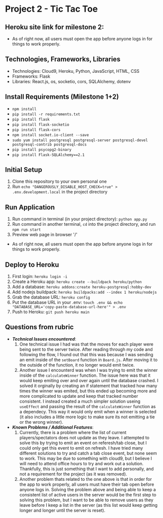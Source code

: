 # Project 2 - Tic Tac Toe

## Heroku site link for milestone 2: 
* As of right now, all users must open the app before anyone logs in for things to work properly.

## Technologies, Frameworks, Libraries
* Technologies: Cloud9, Heroku, Python, JavaScript, HTML, CSS
* Frameworks: Flask
* Libraries: React.js, os, socketio, cors, SQLAlchemy, dotenv

## Install Requirements (Milestone 1+2)
* `npm install`
* `pip install -r requirements.txt`
* `pip install flask`
* `pip install flask-socketio`
* `pip install flask-cors`
* `npm install socket.io-client --save`
* `sudo yum install postgresql postgresql-server postgresql-devel postgresql-contrib postgresql-docs`
* `pip install psycopg2-binary`
* `pip install Flask-SQLAlchemy==2.1`

## Initial Setup
1. Clone this repository to your own personal one
2. Run `echo "DANGEROUSLY_DISABLE_HOST_CHECK=true" > .env.development.local` in the project directory

## Run Application
1. Run command in terminal (in your project directory): `python app.py`
2. Run command in another terminal, `cd` into the project directory, and run `npm run start`
3. Preview web page in browser '/'
* As of right now, all users must open the app before anyone logs in for things to work properly.

## Deploy to Heroku
1. First login: `heroku login -i`
2. Create a Heroku app: `heroku create --buildpack heroku/python`
3. Add a database: `heroku addons:create heroku-postgresql:hobby-dev`
4. Add nodejs buildpack: `heroku buildpacks:add --index 1 heroku/nodejs`
5. Grab the database URL: `heroku config`
6. Put the database URL in your .env: `touch .env && echo "DATABASE_URL='copy-paste-database-url-here'" > .env`
7. Push to Heroku: `git push heroku main`

## Questions from rubric
* **_Technical Issues encountered_**: 
   1. One technical issue I had was that the moves for each player were being sent to the server twice. After reading through my code and following the flow, I found out that this was because I was sending an emit inside of the `setBoard` function in `Board.js`. After moving it to the outside of the function, it no longer would emit twice.
   2. Another issue I encounterd was when I was trying to emit the winner inside of the `calculateWinner` function. The issue here was that it would keep emiting over and over again until the database crashed. I solved it orginally by creating an if statement that tracked how many times the winner was emited, but this ended up becoming more and more complicated to update and keep that tracked number consistent. I instead created a much simpler solution useing `useEffect` and passing the result of the `calculateWinner` function as a dependecy. This way it would only emit when a winner is selected (it also includes a little more logic to make sure its not emitting a tie or the wrong winner).
* **_Known Problems / Additional Features_**:
   1. Currently, there is a problem where the list of current players/spectators does not update as they leave. I attempted to solve this by trying to emit an event on referesh/tab close, but I could only get this event to emit on refresh. I have tried many different solutions to try and catch a tab close event, but none seem to work. This may be due to something with cloud9, but I believe I will need to attend office hours to try and work out a solution. Thankfully, this is just something that I want to add personally, and not a requirement for the project (as it was removed).
   2. Another problem thats related to the one above is that in order for the app to work properly, all users must have their tab open before anyone logs in. Solving the problem above and being able to keep a consistent list of active users in the server would be the first step to solving this problem, but I want to be able to remove users as they leave before I keep a list in the server (as this list would keep getting longer and longer until the server is reset).